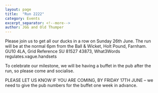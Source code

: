 ```yaml
---
layout: page
title:  "Run 2222"
category: Events
excerpt_separator: <!--more-->
author: JGG and Old Thumper 
---
```


Please join us to get all our ducks in a row on Sunday 26th June. The run will be at the normal 6pm from the Ball & Wicket, Holt Pound, Farnham. GU10 4LA, Grid Reference SU 81527 43873, What3Words regulates.vague.handsets

To celebrate our milestone, we will be having a buffet in the pub after the run, so please come and socialise.

PLEASE LET US KNOW IF YOU ARE COMING, BY FRIDAY 17TH JUNE – we need to give the pub numbers for the buffet one week in advance.


<!--more-->
